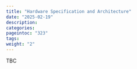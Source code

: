 ```yaml
---
title: "Hardware Specification and Architecture"
date: "2025-02-19"
description:
categories:
pageintoc: "323"
tags:
weight: "2"
---
```


<a id="hardware-spec-and-architecture-confidential-opennebula"></a>

<!--# Hardware Specification and Architecture -->

TBC
